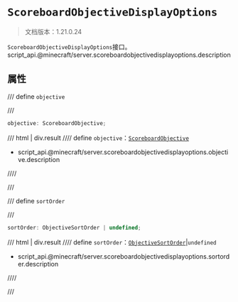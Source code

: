 # `ScoreboardObjectiveDisplayOptions`

> 文档版本：1.21.0.24

`ScoreboardObjectiveDisplayOptions`接口。script_api.@minecraft/server.scoreboardobjectivedisplayoptions.description

## 属性

/// define
`objective`


///

```js
objective: ScoreboardObjective;
```

/// html | div.result
//// define
`objective`：[`ScoreboardObjective`](./scoreboardobjective.md)

- script_api.@minecraft/server.scoreboardobjectivedisplayoptions.objective.description


////

///


/// define
`sortOrder`


///

```js
sortOrder: ObjectiveSortOrder | undefined;
```

/// html | div.result
//// define
`sortOrder`：[`ObjectiveSortOrder`](./objectivesortorder.md)|`undefined`

- script_api.@minecraft/server.scoreboardobjectivedisplayoptions.sortorder.description


////

///

